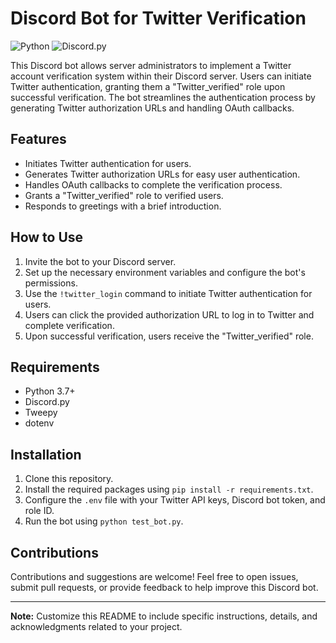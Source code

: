 # Discord Bot for Twitter Verification

![Python](https://img.shields.io/badge/python-3.7%2B-blue)
![Discord.py](https://img.shields.io/badge/discord.py-1.7%2B-blue)

This Discord bot allows server administrators to implement a Twitter account verification system within their Discord server. Users can initiate Twitter authentication, granting them a "Twitter_verified" role upon successful verification. The bot streamlines the authentication process by generating Twitter authorization URLs and handling OAuth callbacks.

## Features

- Initiates Twitter authentication for users.
- Generates Twitter authorization URLs for easy user authentication.
- Handles OAuth callbacks to complete the verification process.
- Grants a "Twitter_verified" role to verified users.
- Responds to greetings with a brief introduction.

## How to Use

1. Invite the bot to your Discord server.
2. Set up the necessary environment variables and configure the bot's permissions.
3. Use the `!twitter_login` command to initiate Twitter authentication for users.
4. Users can click the provided authorization URL to log in to Twitter and complete verification.
5. Upon successful verification, users receive the "Twitter_verified" role.

## Requirements

- Python 3.7+
- Discord.py
- Tweepy
- dotenv

## Installation

1. Clone this repository.
2. Install the required packages using `pip install -r requirements.txt`.
3. Configure the `.env` file with your Twitter API keys, Discord bot token, and role ID.
4. Run the bot using `python test_bot.py`.

## Contributions

Contributions and suggestions are welcome! Feel free to open issues, submit pull requests, or provide feedback to help improve this Discord bot.

---

**Note:** Customize this README to include specific instructions, details, and acknowledgments related to your project.

